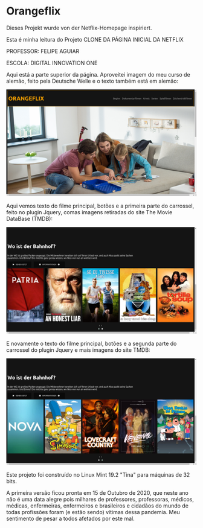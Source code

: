 # Orangeflix
Dieses Projekt wurde von der Netflix-Homepage inspiriert.

Esta é minha leitura do Projeto CLONE DA PÁGINA INICIAL DA NETFLIX

PROFESSOR: FELIPE AGUIAR

ESCOLA: DIGITAL INNOVATION ONE

Aqui está a parte superior da página. Aproveitei imagem do meu curso de alemão, feito pela Deutsche Welle e o texto também está em alemão:

![orangeflix](https://github.com/geosidnei/orangeflix/blob/main/orangeflixTop.png)


Aqui vemos texto do filme principal, botões e a primeira parte do carrossel, feito no plugin Jquery, comas imagens retiradas do site The Movie DataBase (TMDB):

![orangeflix](https://github.com/geosidnei/orangeflix/blob/main/orangeflixDown1.png)



E  novamente o texto do filme principal, botões e a segunda parte do carrossel do plugin Jquery e mais imagens do site TMDB:

![orangeflix](https://github.com/geosidnei/orangeflix/blob/main/orangeflixDown2.png)


Este projeto foi construído no Linux Mint 19.2 "Tina" para máquinas de 32 bits.

A primeira versão ficou pronta em 15 de Outubro de 2020, que neste ano não é uma data alegre pois milhares de professores, professoras, médicos, médicas, enfermeiras, enfermeiros e brasileiros e cidadãos do mundo de todas profissões foram (e estão sendo) vítimas dessa pandemia.
Meu sentimento de pesar a todos afetados por este mal.
